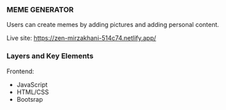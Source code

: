 ### MEME GENERATOR

Users can create memes by adding pictures and adding personal content.   

Live site:  https://zen-mirzakhani-514c74.netlify.app/

### Layers and Key Elements

Frontend:
* JavaScript
* HTML/CSS
* Bootsrap 